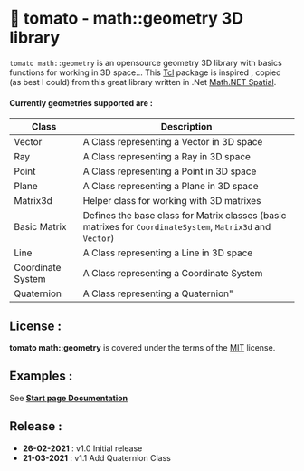 :tomato: tomato - math::geometry 3D library
================
`tomato math::geometry` is an opensource geometry 3D library with basics functions for working in 3D space...
This [Tcl](https://www.tcl.tk) package is inspired , copied (as best I could) from this great library written in .Net [Math.NET Spatial](https://spatial.mathdotnet.com/#Math-NET-Spatial).

#### Currently geometries supported are :
| Class | Description |
| ------ | ------ |
| Vector | A Class representing a Vector in 3D space |
| Ray | A Class representing a Ray in 3D space |
| Point | A Class representing a Point in 3D space  |
| Plane | A Class representing a Plane in 3D space |
| Matrix3d | Helper class for working with 3D matrixes |
| Basic Matrix | Defines the base class for Matrix classes (basic matrixes for `CoordinateSystem`, `Matrix3d` and `Vector`)|
| Line | A Class representing a Line in 3D space|
| Coordinate System | A Class representing a Coordinate System |
| Quaternion | A Class representing a Quaternion" |

License :
-------------------------
**tomato math::geometry** is covered under the terms of the [MIT](LICENSE) license.

Examples :
-------------------------
See **[Start page Documentation](/documentation/tomato.html)**

Release :
-------------------------
*  **26-02-2021** : v1.0 Initial release
*  **21-03-2021** : v1.1 Add Quaternion Class